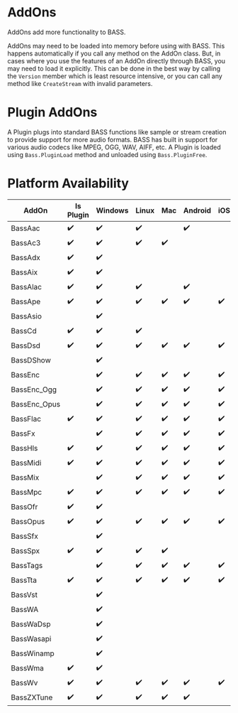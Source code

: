 # AddOns
AddOns add more functionality to BASS.

AddOns may need to be loaded into memory before using with BASS. This happens automatically if you call any method on the AddOn class. But, in cases where you use the features of an AddOn directly through BASS, you may need to load it explicitly. This can be done in the best way by calling the `Version` member which is least resource intensive, or you can call any method like `CreateStream` with invalid parameters.

# Plugin AddOns
A Plugin plugs into standard BASS functions like sample or stream creation to provide support for more audio formats.
BASS has built in support for various audio codecs like MPEG, OGG, WAV, AIFF, etc.
A Plugin is loaded using `Bass.PluginLoad` method and unloaded using `Bass.PluginFree`.

# Platform Availability
AddOn        | Is Plugin          | Windows            | Linux              | Mac                | Android            | iOS                | WindowsStore
-------------|--------------------|--------------------|--------------------|--------------------|--------------------|--------------------|------------------
BassAac      | :heavy_check_mark: | :heavy_check_mark: | :heavy_check_mark: |                    | :heavy_check_mark: |                    |
BassAc3      | :heavy_check_mark: | :heavy_check_mark: | :heavy_check_mark: | :heavy_check_mark: |                    |                    |
BassAdx      | :heavy_check_mark: | :heavy_check_mark: |                    |                    |                    |                    |
BassAix      | :heavy_check_mark: | :heavy_check_mark: |                    |                    |                    |                    |
BassAlac     | :heavy_check_mark: | :heavy_check_mark: | :heavy_check_mark: |                    | :heavy_check_mark: |                    |
BassApe      | :heavy_check_mark: | :heavy_check_mark: | :heavy_check_mark: | :heavy_check_mark: | :heavy_check_mark: | :heavy_check_mark: |
BassAsio     |                    | :heavy_check_mark: |                    |                    |                    |                    |
BassCd       | :heavy_check_mark: | :heavy_check_mark: | :heavy_check_mark: |                    |                    |                    |
BassDsd      | :heavy_check_mark: | :heavy_check_mark: | :heavy_check_mark: | :heavy_check_mark: | :heavy_check_mark: | :heavy_check_mark: |
BassDShow    |                    | :heavy_check_mark: |                    |                    |                    |                    |
BassEnc      |                    | :heavy_check_mark: | :heavy_check_mark: | :heavy_check_mark: | :heavy_check_mark: | :heavy_check_mark: |
BassEnc_Ogg  |                    | :heavy_check_mark: | :heavy_check_mark: | :heavy_check_mark: | :heavy_check_mark: | :heavy_check_mark: |
BassEnc_Opus |                    | :heavy_check_mark: | :heavy_check_mark: | :heavy_check_mark: | :heavy_check_mark: | :heavy_check_mark: |
BassFlac     | :heavy_check_mark: | :heavy_check_mark: | :heavy_check_mark: | :heavy_check_mark: | :heavy_check_mark: | :heavy_check_mark: |
BassFx       |                    | :heavy_check_mark: | :heavy_check_mark: | :heavy_check_mark: | :heavy_check_mark: | :heavy_check_mark: | :heavy_check_mark:
BassHls      | :heavy_check_mark: | :heavy_check_mark: | :heavy_check_mark: | :heavy_check_mark: | :heavy_check_mark: | :heavy_check_mark: |
BassMidi     | :heavy_check_mark: | :heavy_check_mark: | :heavy_check_mark: | :heavy_check_mark: | :heavy_check_mark: | :heavy_check_mark: | :heavy_check_mark:
BassMix      |                    | :heavy_check_mark: | :heavy_check_mark: | :heavy_check_mark: | :heavy_check_mark: | :heavy_check_mark: | :heavy_check_mark:
BassMpc      | :heavy_check_mark: | :heavy_check_mark: | :heavy_check_mark: | :heavy_check_mark: | :heavy_check_mark: | :heavy_check_mark: |
BassOfr      | :heavy_check_mark: | :heavy_check_mark: |                    |                    |                    |                    |
BassOpus     | :heavy_check_mark: | :heavy_check_mark: | :heavy_check_mark: | :heavy_check_mark: | :heavy_check_mark: | :heavy_check_mark: |
BassSfx      |                    | :heavy_check_mark: |                    |                    |                    |                    |
BassSpx      | :heavy_check_mark: | :heavy_check_mark: | :heavy_check_mark: | :heavy_check_mark: |                    |                    |
BassTags     |                    | :heavy_check_mark: | :heavy_check_mark: | :heavy_check_mark: | :heavy_check_mark: | :heavy_check_mark: |
BassTta      | :heavy_check_mark: | :heavy_check_mark: | :heavy_check_mark: | :heavy_check_mark: | :heavy_check_mark: | :heavy_check_mark: |
BassVst      |                    | :heavy_check_mark: |                    |                    |                    |                    |
BassWA       |                    | :heavy_check_mark: |                    |                    |                    |                    |
BassWaDsp    |                    | :heavy_check_mark: |                    |                    |                    |                    |
BassWasapi   |                    | :heavy_check_mark: |                    |                    |                    |                    |
BassWinamp   |                    | :heavy_check_mark: |                    |                    |                    |                    |
BassWma      | :heavy_check_mark: | :heavy_check_mark: |                    |                    |                    |                    |
BassWv       | :heavy_check_mark: | :heavy_check_mark: | :heavy_check_mark: | :heavy_check_mark: | :heavy_check_mark: | :heavy_check_mark: |
BassZXTune   | :heavy_check_mark: | :heavy_check_mark: | :heavy_check_mark: | :heavy_check_mark: | :heavy_check_mark: |                    |
